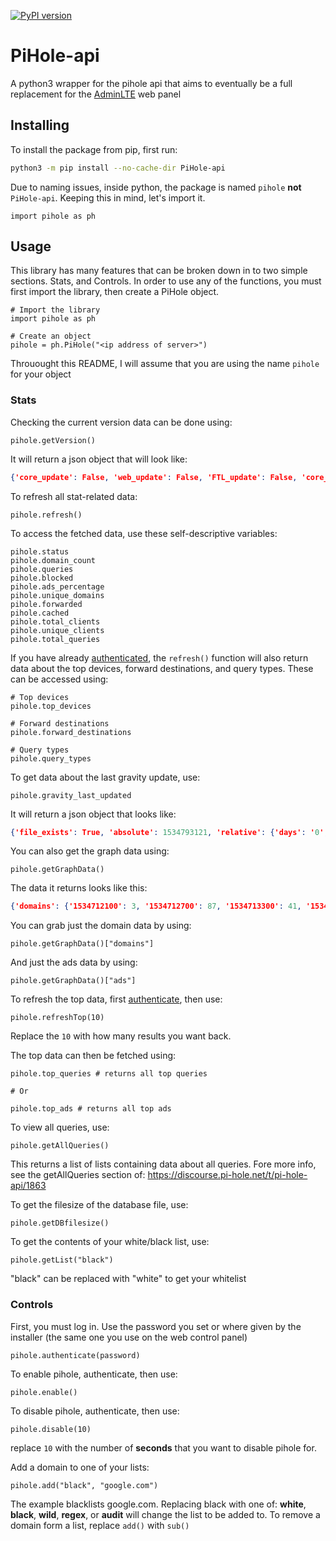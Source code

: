 [![PyPI version](https://badge.fury.io/py/PiHole-api.svg)](https://badge.fury.io/py/PiHole-api)
# PiHole-api
A python3 wrapper for the pihole api that aims to eventually be a full replacement for the [AdminLTE](https://github.com/pi-hole/AdminLTE) web panel

## Installing
To install the package from pip, first run:
```bash
python3 -m pip install --no-cache-dir PiHole-api
```

Due to naming issues, inside python, the package is named `pihole` **not** `PiHole-api`. Keeping this in mind, let's import it.
```python3
import pihole as ph
```

## Usage
This library has many features that can be broken down in to two simple sections. Stats, and Controls. In order to use any of the functions, you must first import the library, then create a PiHole object.

```python3
# Import the library
import pihole as ph

# Create an object
pihole = ph.PiHole("<ip address of server>")
```
Throuought this README, I will assume that you are using the name `pihole` for your object

### Stats
Checking the current version data can be done using:
```python3
pihole.getVersion()
```
It will return a json object that will look like:
```json
{'core_update': False, 'web_update': False, 'FTL_update': False, 'core_current': 'v4.0', 'web_current': 'v4.0', 'FTL_current': 'v4.0', 'core_latest': 'v4.0', 'web_latest': 'v4.0', 'FTL_latest': 'v4.0', 'core_branch': 'master', 'web_branch': 'master', 'FTL_branch': ''}
```

To refresh all stat-related data:
```python3
pihole.refresh()
```

To access the fetched data, use these self-descriptive variables:
```python3
pihole.status
pihole.domain_count
pihole.queries
pihole.blocked
pihole.ads_percentage
pihole.unique_domains
pihole.forwarded
pihole.cached
pihole.total_clients
pihole.unique_clients
pihole.total_queries
```

If you have already [authenticated](#Controls), the `refresh()` function will also return data about the top devices, forward destinations, and query types. These can be accessed using:
```python3
# Top devices
pihole.top_devices

# Forward destinations
pihole.forward_destinations

# Query types
pihole.query_types
```

To get data about the last gravity update, use:
```python3
pihole.gravity_last_updated
```

It will return a json object that looks like:
```json
{'file_exists': True, 'absolute': 1534793121, 'relative': {'days': '0', 'hours': '00', 'minutes': '42'}}
```

You can also get the graph data using:
```python3
pihole.getGraphData()
```

The data it returns looks like this:
```json
{'domains': {'1534712100': 3, '1534712700': 87, '1534713300': 41, '1534713900': 45, '1534714500': 1, '1534715100': 28, '1534715700': 26, '1534716300': 0, '1534716900': 0, '1534717500': 0, '1534718100': 0, '1534718700': 0, '1534719300': 0, '1534719900': 0, '1534720500': 0, '1534721100': 0, '1534721700': 0, '1534722300': 0, '1534722900': 22, '1534723500': 5, '1534724100': 6, '1534724700': 2, '1534725300': 0, '1534725900': 3, '1534726500': 15, '1534727100': 1, '1534727700': 0, '1534728300': 0, '1534728900': 10, '1534729500': 8, '1534730100': 5, '1534730700': 0, '1534731300': 0, '1534731900': 0, '1534732500': 0, '1534733100': 0, '1534733700': 0, '1534734300': 0, '1534734900': 0, '1534735500': 0, '1534736100': 0, '1534736700': 0, '1534737300': 0, '1534737900': 0, '1534738500': 0, '1534739100': 0, '1534739700': 0, '1534740300': 0, '1534740900': 0, '1534741500': 0, '1534742100': 0, '1534742700': 0, '1534743300': 0, '1534743900': 0, '1534744500': 0, '1534745100': 0, '1534745700': 0, '1534746300': 0, '1534746900': 0, '1534747500': 0, '1534748100': 0, '1534748700': 0, '1534749300': 0, '1534749900': 0, '1534750500': 0, '1534751100': 0, '1534751700': 0, '1534752300': 0, '1534752900': 0, '1534753500': 0, '1534754100': 0, '1534754700': 0, '1534755300': 0, '1534755900': 0, '1534756500': 0, '1534757100': 0, '1534757700': 0, '1534758300': 0, '1534758900': 0, '1534759500': 0, '1534760100': 0, '1534760700': 0, '1534761300': 0, '1534761900': 0, '1534762500': 0, '1534763100': 0, '1534763700': 0, '1534764300': 0, '1534764900': 0, '1534765500': 0, '1534766100': 0, '1534766700': 0, '1534767300': 0, '1534767900': 0, '1534768500': 0, '1534769100': 0, '1534769700': 0, '1534770300': 0, '1534770900': 0, '1534771500': 0, '1534772100': 0, '1534772700': 0, '1534773300': 0, '1534773900': 0, '1534774500': 0, '1534775100': 0, '1534775700': 71, '1534776300': 61, '1534776900': 53, '1534777500': 27, '1534778100': 101, '1534778700': 118, '1534779300': 24, '1534779900': 6, '1534780500': 7, '1534781100': 37, '1534781700': 106, '1534782300': 142, '1534782900': 54, '1534783500': 79, '1534784100': 90, '1534784700': 71, '1534785300': 77, '1534785900': 90, '1534786500': 86, '1534787100': 72, '1534787700': 95, '1534788300': 98, '1534788900': 35, '1534789500': 31, '1534790100': 17, '1534790700': 32, '1534791300': 49, '1534791900': 43, '1534792500': 66, '1534793100': 131, '1534793700': 68, '1534794300': 48, '1534794900': 43, '1534795500': 45, '1534796100': 46, '1534796700': 26}, 'ads': {'1534712100': 0, '1534712700': 6, '1534713300': 0, '1534713900': 0, '1534714500': 0, '1534715100': 0, '1534715700': 0, '1534716300': 0, '1534716900': 0, '1534717500': 0, '1534718100': 0, '1534718700': 0, '1534719300': 0, '1534719900': 0, '1534720500': 0, '1534721100': 0, '1534721700': 0, '1534722300': 0, '1534722900': 0, '1534723500': 0, '1534724100': 0, '1534724700': 0, '1534725300': 0, '1534725900': 0, '1534726500': 0, '1534727100': 0, '1534727700': 0, '1534728300': 0, '1534728900': 0, '1534729500': 0, '1534730100': 0, '1534730700': 0, '1534731300': 0, '1534731900': 0, '1534732500': 0, '1534733100': 0, '1534733700': 0, '1534734300': 0, '1534734900': 0, '1534735500': 0, '1534736100': 0, '1534736700': 0, '1534737300': 0, '1534737900': 0, '1534738500': 0, '1534739100': 0, '1534739700': 0, '1534740300': 0, '1534740900': 0, '1534741500': 0, '1534742100': 0, '1534742700': 0, '1534743300': 0, '1534743900': 0, '1534744500': 0, '1534745100': 0, '1534745700': 0, '1534746300': 0, '1534746900': 0, '1534747500': 0, '1534748100': 0, '1534748700': 0, '1534749300': 0, '1534749900': 0, '1534750500': 0, '1534751100': 0, '1534751700': 0, '1534752300': 0, '1534752900': 0, '1534753500': 0, '1534754100': 0, '1534754700': 0, '1534755300': 0, '1534755900': 0, '1534756500': 0, '1534757100': 0, '1534757700': 0, '1534758300': 0, '1534758900': 0, '1534759500': 0, '1534760100': 0, '1534760700': 0, '1534761300': 0, '1534761900': 0, '1534762500': 0, '1534763100': 0, '1534763700': 0, '1534764300': 0, '1534764900': 0, '1534765500': 0, '1534766100': 0, '1534766700': 0, '1534767300': 0, '1534767900': 0, '1534768500': 0, '1534769100': 0, '1534769700': 0, '1534770300': 0, '1534770900': 0, '1534771500': 0, '1534772100': 0, '1534772700': 0, '1534773300': 0, '1534773900': 0, '1534774500': 0, '1534775100': 0, '1534775700': 3, '1534776300': 19, '1534776900': 21, '1534777500': 12, '1534778100': 23, '1534778700': 40, '1534779300': 12, '1534779900': 3, '1534780500': 5, '1534781100': 9, '1534781700': 11, '1534782300': 39, '1534782900': 13, '1534783500': 13, '1534784100': 18, '1534784700': 12, '1534785300': 6, '1534785900': 19, '1534786500': 14, '1534787100': 7, '1534787700': 17, '1534788300': 26, '1534788900': 18, '1534789500': 10, '1534790100': 9, '1534790700': 10, '1534791300': 24, '1534791900': 13, '1534792500': 19, '1534793100': 21, '1534793700': 8, '1534794300': 7, '1534794900': 4, '1534795500': 7, '1534796100': 6, '1534796700': 4}}
```

You can grab just the domain data by using:
```python3
pihole.getGraphData()["domains"]
```

And just the ads data by using:
```python3
pihole.getGraphData()["ads"]
```

To refresh the top data, first [authenticate](#Controls), then use:
```python3
pihole.refreshTop(10)
```
Replace the `10` with how many results you want back.

The top data can then be fetched using:
```python3
pihole.top_queries # returns all top queries

# Or

pihole.top_ads # returns all top ads
```

To view all queries, use:
```python3
pihole.getAllQueries()
```

This returns a list of lists containing data about all queries. Fore more info, see the getAllQueries section of: https://discourse.pi-hole.net/t/pi-hole-api/1863

To get the filesize of the database file, use:
```python3
pihole.getDBfilesize()
```

To get the contents of your white/black list, use:
```python3
pihole.getList("black")
```
"black" can be replaced with "white" to get your whitelist



### <div id="Controls"> Controls </div>
First, you must log in. Use the password you set or where given by the installer (the same one you use on the web control panel)
```python3
pihole.authenticate(password)
```

To enable pihole, authenticate, then use:
```python3
pihole.enable()
```

To disable pihole, authenticate, then use:
```python3
pihole.disable(10)
```
replace `10` with the number of **seconds** that you want to disable pihole for.

Add a domain to one of your lists:
```python3
pihole.add("black", "google.com")
```
The example blacklists google.com. Replacing black with one of: **white**, **black**, **wild**, **regex**, or **audit** will change the list to be added to. To remove a domain form a list, replace `add()` with `sub()`

